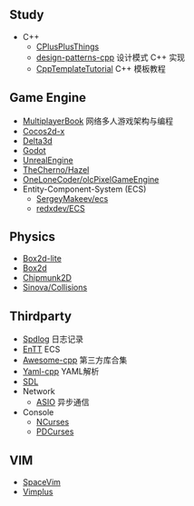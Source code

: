 
Study
-----
- C++
  - [CPlusPlusThings](https://github.com/Light-City/CPlusPlusThings)
  - [design-patterns-cpp](https://github.com/JakubVojvoda/design-patterns-cpp) 设计模式 C++ 实现
  - [CppTemplateTutorial](https://github.com/wuye9036/CppTemplateTutorial) C++ 模板教程

Game Engine
-----------
- [MultiplayerBook](https://github.com/MultiplayerBook/MultiplayerBook) 网络多人游戏架构与编程
- [Cocos2d-x](https://github.com/cocos2d/cocos2d-x)
- [Delta3d](https://github.com/delta3d/delta3d)
- [Godot](https://github.com/godotengine/godot)
- [UnrealEngine](https://github.com/EpicGames/UnrealEngine)
- [TheCherno/Hazel](https://github.com/TheCherno/Hazel)
- [OneLoneCoder/olcPixelGameEngine](https://github.com/OneLoneCoder/olcPixelGameEngine)
- Entity-Component-System (ECS)
  - [SergeyMakeev/ecs](https://github.com/SergeyMakeev/ecs)
  - [redxdev/ECS](https://github.com/redxdev/ECS)

Physics
-------
- [Box2d-lite](https://github.com/erincatto/box2d-lite)
- [Box2d](https://github.com/erincatto/box2d)
- [Chipmunk2D](https://github.com/slembcke/Chipmunk2D)
- [Sinova/Collisions](https://github.com/Sinova/Collisions)

Thirdparty
----------
- [Spdlog](https://github.com/gabime/spdlog) 日志记录
- [EnTT](https://github.com/skypjack/entt) ECS
- [Awesome-cpp](https://github.com/fffaraz/awesome-cpp) 第三方库合集
- [Yaml-cpp](https://github.com/jbeder/yaml-cpp) YAML解析
- [SDL](https://github.com/libsdl-org/SDL)
- Network
  - [ASIO](https://github.com/chriskohlhoff/asio) 异步通信
- Console
  - [NCurses](https://github.com/mirror/ncurses)
  - [PDCurses](https://github.com/wmcbrine/PDCurses)

VIM
---
- [SpaceVim](https://github.com/SpaceVim/SpaceVim)
- [Vimplus](https://github.com/chxuan/vimplus)
